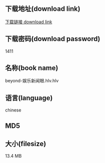 ## 下载地址(download link)
[下载链接 download link](https://tutu365.netlify.app/?s=beyond-%E5%A8%B1%E4%B9%90%E6%96%B0%E9%97%BB%E7%9C%BC.hlv)

## 下载密码(download password)
1411

## 名称(book name)
beyond-娱乐新闻眼.hlv.hlv

## 语言(language)
chinese

## MD5


## 大小(filesize)
13.4 MB
